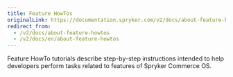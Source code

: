 ```yaml
---
title: Feature HowTos
originalLink: https://documentation.spryker.com/v2/docs/about-feature-howtos
redirect_from:
  - /v2/docs/about-feature-howtos
  - /v2/docs/en/about-feature-howtos
---
```


Feature HowTo tutorials describe step-by-step instructions intended to help developers perform tasks related to features of Spryker Commerce OS.
